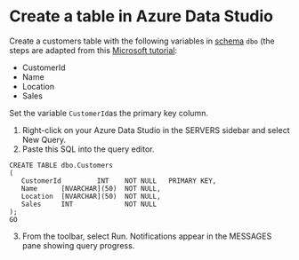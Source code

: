 # Create a table in Azure Data Studio

Create a customers table with the following variables in [schema](https://docs.microsoft.com/de-de/dotnet/framework/data/adonet/sql/ownership-and-user-schema-separation-in-sql-server) `dbo` (the steps are adapted from this [Microsoft tutorial](https://docs.microsoft.com/de-de/sql/azure-data-studio/quickstart-sql-database?view=sql-server-2017):

- CustomerId 
- Name
- Location
- Sales

Set the variable `CustomerId`as the primary key column.

1) Right-click on your Azure Data Studio in the SERVERS sidebar and select New Query.
2) Paste this SQL into the query editor.

```{sql}
CREATE TABLE dbo.Customers
(
   CustomerId         INT    NOT NULL   PRIMARY KEY,
   Name      [NVARCHAR](50)  NOT NULL,
   Location  [NVARCHAR](50)  NOT NULL,
   Sales     INT             NOT NULL
);
GO
```

3) From the toolbar, select Run. Notifications appear in the MESSAGES pane showing query progress.
